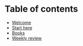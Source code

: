 # Table of contents

* [Welcome](README.md)
* [Start here](start-here.md)
* [Books](books.md)
* [Weekly review](weekly-review.md)

